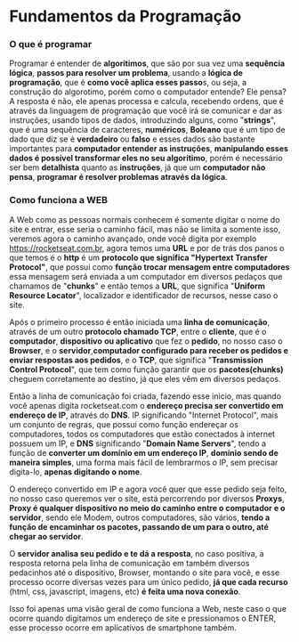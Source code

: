 # Fundamentos da Programação

### O que é programar

Programar é entender de **algoritimos**, que são por sua vez uma **sequência lógica**, **passos para resolver um problema**, usando a **lógica de programação**, que é **como você aplica esses passo**s, ou seja, a construção do algorotimo, porém como o computador entende? Ele pensa? A resposta é não, ele apenas processa e calcula, recebendo ordens, que é através da linguagem de programação que você irá se comunicar e dar as instruções, usando tipos de dados, introduzindo alguns, como "**strings**", que é uma sequência de caracteres, **numéricos**, **Boleano** que é um tipo de dado que diz se é **verdadeiro** ou **falso** e esses dados são bastante importantes para **computador entender as instruções**, **manipulando esses dados é possível transformar eles no seu algoritimo**, porém é necessário ser bem **detalhista** quanto as **instruções**, já que um **computador não pensa**, **programar é resolver problemas através da lógica**.

### Como funciona a WEB

A Web como as pessoas normais conhecem é somente digitar o nome do site e entrar, esse seria o caminho fácil, mas não se limita a somente isso, veremos agora o caminho avançado, onde você digita por exemplo https://rocketseat.com.br, agora temos uma **URL** e por de trás dos panos o que temos é o **http** é um **protocolo que significa "Hypertext Transfer Protocol"**, que possui como **função trocar mensagem entre computadores** essa mensagem será enviada a um computador em diversos pedaços que chamamos de "**chunks**" e então temos a **URL**, que significa "**Uniform Resource Locator**", localizador e identificador de recursos, nesse caso o site.

Após o primeiro processo é então iniciada uma **linha de comunicação**, através de um outro **protocolo chamado TCP**, entre o **cliente**, que é o **computador**, **dispositivo** **ou aplicativo** que fez o **pedido**, no nosso caso o **Browser**, e o **servidor**,**computador configurado para receber os pedidos e enviar respostas aos pedidos**, e o **TCP**, que significa "**Transmission Control Protocol**", que tem como função garantir que os **pacotes(chunks)** cheguem corretamente ao destino, já que eles vêm em diversos pedaços.

Então a linha de comunicação foi criada, fazendo esse inicio, mas quando você apenas digita rocketseat.com o **endereço precisa ser convertido em endereço de IP**, através do **DNS**. IP significando "Internet Protocol", mais um conjunto de regras, que possui como função endereçar os computadores, todos os computadores que estão conectados à internet possuem um IP, e **DNS** significando "**Domain Name Servers**", tendo a função de **converter um domínio em um endereço IP**, **domínio sendo de maneira simples**, uma forma mais fácil de lembrarmos o IP, sem precisar digita-lo, **apenas digitando o nome**.

O endereço convertido em IP e agora você quer que esse pedido seja feito, no nosso caso queremos ver o site, está percorrendo por diversos **Proxys**, **Proxy é qualquer dispositivo no meio do caminho entre o computador e o servidor**, sendo ele Modem, outros computadores, são vários, **tendo a função de encaminhar os pacotes, passando de um para o outro, até chegar ao servidor**.

O **servidor analisa seu pedido e te dá a resposta**, no caso positiva, a resposta retorna pela linha de comunicação em também diversos pedacinhos até o dispositivo, Browser, montando o site para você, e esse processo ocorre diversas vezes para um único pedido, **já que cada recurso** (html, css, javascript, imagens, etc) **é feita uma nova conexão**.

Isso foi apenas uma visão geral de como funciona a Web, neste caso o que ocorre quando digitamos um endereço de site e pressionamos o ENTER, esse processo ocorre em aplicativos de smartphone também.